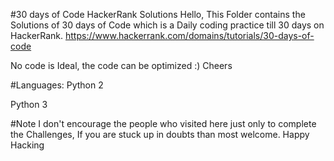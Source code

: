 #30 days of Code HackerRank Solutions
Hello, This Folder contains the Solutions of 30 days of Code which is a Daily coding practice till 30 days on HackerRank. 
https://www.hackerrank.com/domains/tutorials/30-days-of-code

No code is Ideal, the code can be optimized :) Cheers

#Languages:
Python 2

Python 3

#Note
I don't encourage the people who visited here just only to complete the Challenges, If you are stuck up in doubts than most welcome. Happy Hacking
